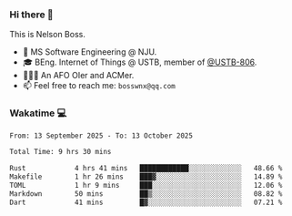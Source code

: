 ### Hi there 👋

<!--
**bosswnx/bosswnx** is a ✨ _special_ ✨ repository because its `README.md` (this file) appears on your GitHub profile.

Here are some ideas to get you started:

- 🔭 I’m currently working on ...
- 🌱 I’m currently learning ...
- 👯 I’m looking to collaborate on ...
- 🤔 I’m looking for help with ...
- 💬 Ask me about ...
- 📫 How to reach me: ...
- 😄 Pronouns: ...
- ⚡ Fun fact: ...
-->

This is Nelson Boss.

- 🏫 MS Software Engineering @ NJU.
- 🎓 BEng. Internet of Things @ USTB, member of [@USTB-806](https://ustb-806.github.io/).
- 🧑🏻‍💻 An AFO OIer and ACMer.
- 📫 Feel free to reach me: `bosswnx@qq.com`

### Wakatime 💻

<!--START_SECTION:waka-->

```txt
From: 13 September 2025 - To: 13 October 2025

Total Time: 9 hrs 30 mins

Rust            4 hrs 41 mins   ████████████░░░░░░░░░░░░░   48.66 %
Makefile        1 hr 26 mins    ███▓░░░░░░░░░░░░░░░░░░░░░   14.89 %
TOML            1 hr 9 mins     ███░░░░░░░░░░░░░░░░░░░░░░   12.06 %
Markdown        50 mins         ██▒░░░░░░░░░░░░░░░░░░░░░░   08.82 %
Dart            41 mins         █▓░░░░░░░░░░░░░░░░░░░░░░░   07.21 %
```

<!--END_SECTION:waka-->
